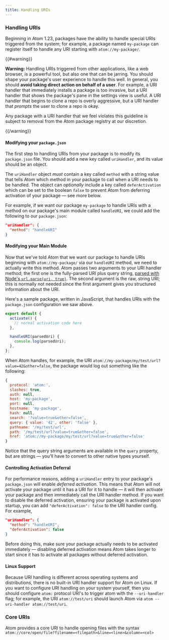 ```yaml
---
title: Handling URIs
---
```


### Handling URIs

Beginning in Atom 1.23, packages have the ability to handle special URIs triggered from the system; for example, a package named `my-package` can register itself to handle any URI starting with `atom://my-package/`.

{{#warning}}

**Warning:** Handling URIs triggered from other applications, like a web browser, is a powerful tool, but also one that can be jarring. You should shape your package's user experience to handle this well. In general, you should **avoid taking direct action on behalf of a user**. For example, a URI handler that immediately installs a package is too invasive, but a URI handler that shows the package's pane in the settings view is useful. A URI handler that begins to clone a repo is overly aggressive, but a URI handler that _prompts_ the user to clone a repo is okay.

Any package with a URI handler that we feel violates this guideline is subject to removal from the Atom package registry at our discretion.

{{/warning}}

#### Modifying your `package.json`

The first step to handling URIs from your package is to modify its `package.json` file. You should add a new key called `uriHandler`, and its value should be an object.

The `uriHandler` object _must_ contain a key called `method` with a string value that tells Atom which method in your package to call when a URI needs to be handled. The object can _optionally_ include a key called `deferActivation` which can be set to the boolean `false` to prevent Atom from deferring activation of your package — see more below.

For example, if we want our package `my-package` to handle URIs with a method on our package's main module called `handleURI`, we could add the following to our `package.json`:

```json
"uriHandler": {
  "method": "handleURI"
}
```

#### Modifying your Main Module

Now that we've told Atom that we want our package to handle URIs beginning with `atom://my-package/` via our `handleURI` method, we need to actually write this method. Atom passes two arguments to your URI handler method; the first one is the fully-parsed URI plus query string, [parsed with Node's `url.parse(uri, true)`](https://nodejs.org/api/url.html#url_url_parse_urlstring_parsequerystring_slashesdenotehost). The second argument is the raw, string URI; this is normally not needed since the first argument gives you structured information about the URI.

Here's a sample package, written in JavaScript, that handles URIs with the `package.json` configuration we saw above.

```js
export default {
  activate() {
    // normal activation code here
  },

  handleURI(parsedUri) {
    console.log(parsedUri);
  },
};
```

When Atom handles, for example, the URI `atom://my-package/my/test/url?value=42&other=false`, the package would log out something like the following:

```js
{
  protocol: 'atom:',
  slashes: true,
  auth: null,
  host: 'my-package',
  port: null,
  hostname: 'my-package',
  hash: null,
  search: '?value=true&other=false',
  query: { value: '42', other: 'false' },
  pathname: '/my/test/url',
  path: '/my/test/url?value=true&other=false',
  href: 'atom://my-package/my/test/url?value=true&other=false'
}
```

Notice that the query string arguments are available in the `query` property, but are strings — you'll have to convert to other native types yourself.

#### Controlling Activation Deferral

For performance reasons, adding a `uriHandler` entry to your package's `package.json` will enable _deferred activation_. This means that Atom will not activate your package until it has a URI for it to handle — it will then activate your package and then immediately call the URI handler method. If you want to disable the deferred activation, ensuring your package is activated upon startup, you can add `"deferActivation": false` to the URI handler config. For example,

```json
"uriHandler": {
  "method": "handleURI",
  "deferActivation": false
}
```

Before doing this, make sure your package actually needs to be activated immediately — disabling deferred activation means Atom takes longer to start since it has to activate all packages without deferred activation.

#### Linux Support

Because URI handling is different across operating systems and distributions, there is no built-in URI handler support for Atom on Linux. If you want to configure URI handling on your system yourself, then you should configure `atom:` protocol URI's to trigger atom with the `--uri-handler` flag; for example, the URI `atom://test/uri` should launch Atom via `atom --uri-handler atom://test/uri`.

### Core URIs

Atom provides a core URI to handle opening files with the syntax `atom://core/open/file?filename=<filepath>&line=<line>&column=<col>`
